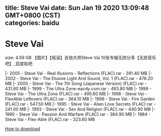 
title: Steve Vai
date: Sun Jan 19 2020 13:09:48 GMT+0800 (CST)    
categories: baidu
---

# Steve Vai
size: 4.59 GB
 【图片】【摇滚】吉他大师Steve Vai 10张专辑无损分享【无损音乐吧】_百度贴吧
 
|- 2005 - Steve Vai - Real Illusions - Reflections (FLAC).rar - 391.40 MB
|- 2002 - Steve Vai - The Elusive Light And Sound, Vol. 1 (FLAC).rar - 476.20 MB
|- 2000 - Steve Vai - The 7th Song (Japanese Version) (FLAC).rar - 431.60 MB
|- 1999 - The Ultra Zone-eacdy.com.rar - 493.80 MB
|- 1999 - Steve Vai - The Ultra Zone (FLAC).rar - 495.60 MB
|- 1998 - Steve Vai - FlexAble Leftovers (FLAC).rar - 364.10 MB
|- 1996 - Steve Vai - Fire Garden (FLAC).rar - 547.50 MB
|- 1995 - Steve Vai - Alien Love Secrets (FLAC).rar - 241.00 MB
|- 1993 - Steve Vai - Sex And Religion (FLAC).rar - 440.90 MB
|- 1990 - Steve Vai - Passion And Warfare (FLAC).rar - 384.90 MB
|- 1984 - Steve Vai - Flex-Able (FLAC).rar - 323.60 MB

[How to download](https://bpcam.bemobtrk.com/go/2ceec3aa-1ca2-46d6-b9ff-aaa5c184517c?jno=571)